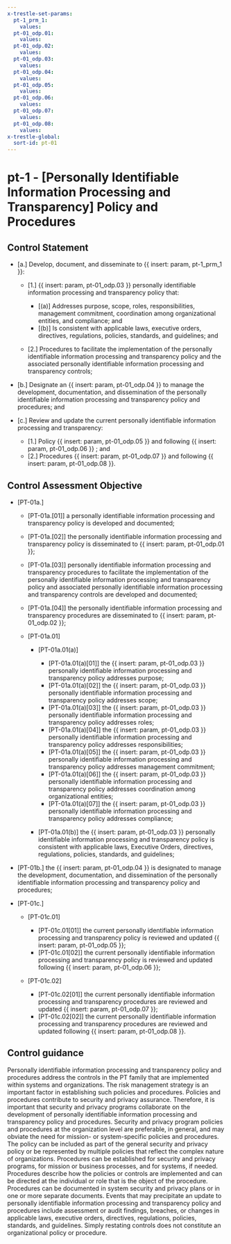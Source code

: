 ```yaml
---
x-trestle-set-params:
  pt-1_prm_1:
    values:
  pt-01_odp.01:
    values:
  pt-01_odp.02:
    values:
  pt-01_odp.03:
    values:
  pt-01_odp.04:
    values:
  pt-01_odp.05:
    values:
  pt-01_odp.06:
    values:
  pt-01_odp.07:
    values:
  pt-01_odp.08:
    values:
x-trestle-global:
  sort-id: pt-01
---
```


# pt-1 - \[Personally Identifiable Information Processing and Transparency\] Policy and Procedures

## Control Statement

- \[a.\] Develop, document, and disseminate to {{ insert: param, pt-1_prm_1 }}:

  - \[1.\] {{ insert: param, pt-01_odp.03 }} personally identifiable information processing and transparency policy that:

    - \[(a)\] Addresses purpose, scope, roles, responsibilities, management commitment, coordination among organizational entities, and compliance; and
    - \[(b)\] Is consistent with applicable laws, executive orders, directives, regulations, policies, standards, and guidelines; and

  - \[2.\] Procedures to facilitate the implementation of the personally identifiable information processing and transparency policy and the associated personally identifiable information processing and transparency controls;

- \[b.\] Designate an {{ insert: param, pt-01_odp.04 }} to manage the development, documentation, and dissemination of the personally identifiable information processing and transparency policy and procedures; and

- \[c.\] Review and update the current personally identifiable information processing and transparency:

  - \[1.\] Policy {{ insert: param, pt-01_odp.05 }} and following {{ insert: param, pt-01_odp.06 }} ; and
  - \[2.\] Procedures {{ insert: param, pt-01_odp.07 }} and following {{ insert: param, pt-01_odp.08 }}.

## Control Assessment Objective

- \[PT-01a.\]

  - \[PT-01a.[01]\] a personally identifiable information processing and transparency policy is developed and documented;
  - \[PT-01a.[02]\] the personally identifiable information processing and transparency policy is disseminated to {{ insert: param, pt-01_odp.01 }};
  - \[PT-01a.[03]\] personally identifiable information processing and transparency procedures to facilitate the implementation of the personally identifiable information processing and transparency policy and associated personally identifiable information processing and transparency controls are developed and documented;
  - \[PT-01a.[04]\] the personally identifiable information processing and transparency procedures are disseminated to {{ insert: param, pt-01_odp.02 }};
  - \[PT-01a.01\]

    - \[PT-01a.01(a)\]

      - \[PT-01a.01(a)[01]\] the {{ insert: param, pt-01_odp.03 }} personally identifiable information processing and transparency policy addresses purpose;
      - \[PT-01a.01(a)[02]\] the {{ insert: param, pt-01_odp.03 }} personally identifiable information processing and transparency policy addresses scope;
      - \[PT-01a.01(a)[03]\] the {{ insert: param, pt-01_odp.03 }} personally identifiable information processing and transparency policy addresses roles;
      - \[PT-01a.01(a)[04]\] the {{ insert: param, pt-01_odp.03 }} personally identifiable information processing and transparency policy addresses responsibilities;
      - \[PT-01a.01(a)[05]\] the {{ insert: param, pt-01_odp.03 }} personally identifiable information processing and transparency policy addresses management commitment;
      - \[PT-01a.01(a)[06]\] the {{ insert: param, pt-01_odp.03 }} personally identifiable information processing and transparency policy addresses coordination among organizational entities;
      - \[PT-01a.01(a)[07]\] the {{ insert: param, pt-01_odp.03 }} personally identifiable information processing and transparency policy addresses compliance;

    - \[PT-01a.01(b)\] the {{ insert: param, pt-01_odp.03 }} personally identifiable information processing and transparency policy is consistent with applicable laws, Executive Orders, directives, regulations, policies, standards, and guidelines;

- \[PT-01b.\] the {{ insert: param, pt-01_odp.04 }} is designated to manage the development, documentation, and dissemination of the personally identifiable information processing and transparency policy and procedures;

- \[PT-01c.\]

  - \[PT-01c.01\]

    - \[PT-01c.01[01]\] the current personally identifiable information processing and transparency policy is reviewed and updated {{ insert: param, pt-01_odp.05 }};
    - \[PT-01c.01[02]\] the current personally identifiable information processing and transparency policy is reviewed and updated following {{ insert: param, pt-01_odp.06 }};

  - \[PT-01c.02\]

    - \[PT-01c.02[01]\] the current personally identifiable information processing and transparency procedures are reviewed and updated {{ insert: param, pt-01_odp.07 }};
    - \[PT-01c.02[02]\] the current personally identifiable information processing and transparency procedures are reviewed and updated following {{ insert: param, pt-01_odp.08 }}.

## Control guidance

Personally identifiable information processing and transparency policy and procedures address the controls in the PT family that are implemented within systems and organizations. The risk management strategy is an important factor in establishing such policies and procedures. Policies and procedures contribute to security and privacy assurance. Therefore, it is important that security and privacy programs collaborate on the development of personally identifiable information processing and transparency policy and procedures. Security and privacy program policies and procedures at the organization level are preferable, in general, and may obviate the need for mission- or system-specific policies and procedures. The policy can be included as part of the general security and privacy policy or be represented by multiple policies that reflect the complex nature of organizations. Procedures can be established for security and privacy programs, for mission or business processes, and for systems, if needed. Procedures describe how the policies or controls are implemented and can be directed at the individual or role that is the object of the procedure. Procedures can be documented in system security and privacy plans or in one or more separate documents. Events that may precipitate an update to personally identifiable information processing and transparency policy and procedures include assessment or audit findings, breaches, or changes in applicable laws, executive orders, directives, regulations, policies, standards, and guidelines. Simply restating controls does not constitute an organizational policy or procedure.
